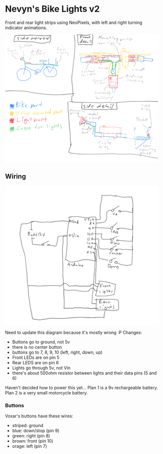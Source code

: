 # Nevyn's Bike Lights v2

Front and rear light strips using NeoPixels, with left and right turning indicator
animations.

![visual](visual.png)

## Wiring

![wires](wires.png)

Need to update this diagram because it's mostly wrong :P Changes:

* Buttons go to ground, not 5v
* there is no center button
* buttons go to 7, 8, 9, 10 (left, right, down, up)
* Front LEDs are on pin 5
* Rear LEDS are on pin 6
* Lights go through 5v, not Vin
* there's about 500ohm resistor between lights and their data pins (5 and 6)

Haven't decided how to power this yet... Plan 1 is a 9v rechargeable battery. Plan 2 is a very
small motorcycle battery.

### Buttons

Voxar's buttons have these wires:

* striped: ground
* blue: down/stop (pin 9)
* green: right (pin 8)
* brown: front (pin 10)
* orage: left (pin 7)